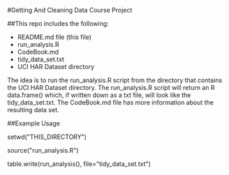 #Getting And Cleaning Data Course Project

##This repo includes the following:
* README.md file (this file)
* run_analysis.R
* CodeBook.md
* tidy_data_set.txt
* UCI HAR Dataset directory

The idea is to run the run_analysis.R script from the directory that contains the UCI HAR Dataset directory.
The run_analysis.R script will return an R data.frame() which, if written down as a txt file, will look like the tidy_data_set.txt.
The CodeBook.md file has more information about the resulting data set.

##Example Usage

setwd("THIS_DIRECTORY")

source("run_analysis.R")

table.write(run_analysis(), file="tidy_data_set.txt")
